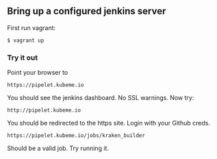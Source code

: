 ## Bring up a configured jenkins server

First run vagrant:
    
    $ vagrant up
    
### Try it out

Point your browser to

    https://pipelet.kubeme.io

You should see the jenkins dashboard. No SSL warnings. Now try:

    http://pipelet.kubeme.io

You should be redirected to the https site. Login with your Github creds. 

    https://pipelet.kubeme.io/jobs/kraken_builder 

Should be a valid job. Try running it.
